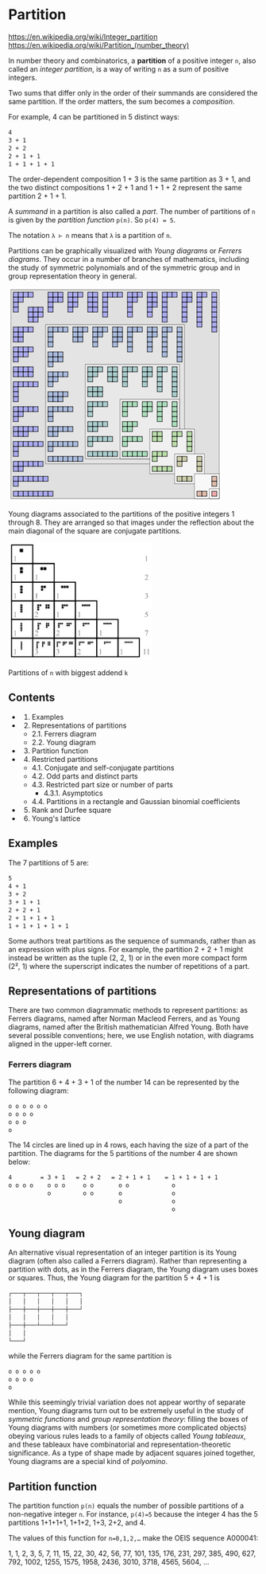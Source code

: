 # Partition

https://en.wikipedia.org/wiki/Integer_partition
https://en.wikipedia.org/wiki/Partition_(number_theory)

In number theory and combinatorics, a **partition** of a positive integer `n`, also called an *integer partition*, is a way of writing `n` as a sum of positive integers.

Two sums that differ only in the order of their summands are considered the same partition. If the order matters, the sum becomes a *composition*.

For example, 4 can be partitioned in 5 distinct ways:

```
4
3 + 1
2 + 2
2 + 1 + 1
1 + 1 + 1 + 1
```

The order-dependent composition 1 + 3 is the same partition as 3 + 1, and the two distinct compositions 1 + 2 + 1 and 1 + 1 + 2 represent the same partition 2 + 1 + 1.

A *summand* in a partition is also called a *part*. The number of partitions of `n` is given by the *partition function* `p(n)`. So `p(4) = 5`.

The notation `λ ⊢ n` means that `λ` is a partition of `n`.

Partitions can be graphically visualized with *Young diagrams* or *Ferrers diagrams*. They occur in a number of branches of mathematics, including the study of symmetric polynomials and of the symmetric group and in group representation theory in general.


![Young diagram](./ferrer-partitioning-diagrams.png)

Young diagrams associated to the partitions of the positive integers 1 through 8. They are arranged so that images under the reflection about the main diagonal of the square are conjugate partitions.


![Partitions](./partitions-of-n-with-biggest-addend-k.jpg)

Partitions of `n` with biggest addend `k`


## Contents

- 1. Examples
- 2. Representations of partitions
  - 2.1. Ferrers diagram
  - 2.2. Young diagram
- 3. Partition function
- 4. Restricted partitions
  - 4.1. Conjugate and self-conjugate partitions
  - 4.2. Odd parts and distinct parts
  - 4.3. Restricted part size or number of parts
    - 4.3.1. Asymptotics
  - 4.4. Partitions in a rectangle and Gaussian binomial coefficients
- 5. Rank and Durfee square
- 6. Young's lattice

## Examples

The 7 partitions of 5 are:

```
5
4 + 1
3 + 2
3 + 1 + 1
2 + 2 + 1
2 + 1 + 1 + 1
1 + 1 + 1 + 1 + 1
```

Some authors treat partitions as the sequence of summands, rather than as an expression with plus signs. For example, the partition 2 + 2 + 1 might instead be written as the tuple (2, 2, 1) or in the even more compact form (2², 1) where the superscript indicates the number of repetitions of a part.

## Representations of partitions

There are two common diagrammatic methods to represent partitions: as Ferrers diagrams, named after Norman Macleod Ferrers, and as Young diagrams, named after the British mathematician Alfred Young. Both have several possible conventions; here, we use English notation, with diagrams aligned in the upper-left corner.

### Ferrers diagram

The partition 6 + 4 + 3 + 1 of the number 14 can be represented by the following diagram:

```
o o o o o o
o o o o
o o o
o
```

The 14 circles are lined up in 4 rows, each having the size of a part of the partition. The diagrams for the 5 partitions of the number 4 are shown below:

```
4        = 3 + 1   = 2 + 2   = 2 + 1 + 1    = 1 + 1 + 1 + 1
o o o o    o o o     o o       o o            o
           o         o o       o              o
                               o              o
                                              o
```

## Young diagram

An alternative visual representation of an integer partition is its Young diagram (often also called a Ferrers diagram). Rather than representing a partition with dots, as in the Ferrers diagram, the Young diagram uses boxes or squares. Thus, the Young diagram for the partition 5 + 4 + 1 is

```
┌───┬───┬───┬───┬───┐
│   │   │   │   │   │
├───┼───┼───┼───┼───┘
│   │   │   │   │
├───┼───┴───┴───┘
│   │
└───┘
```

while the Ferrers diagram for the same partition is

```
o o o o o
o o o o
o
```

While this seemingly trivial variation does not appear worthy of separate mention, Young diagrams turn out to be extremely useful in the study of *symmetric functions* and *group representation theory*: filling the boxes of Young diagrams with numbers (or sometimes more complicated objects) obeying various rules leads to a family of objects called *Young tableaux*, and these tableaux have combinatorial and representation-theoretic significance. As a type of shape made by adjacent squares joined together, Young diagrams are a special kind of *polyomino*.

## Partition function

The partition function `p(n)` equals the number of possible partitions of a non-negative integer `n`. For instance, `p(4)=5` because the integer 4 has the 5 partitions 1+1+1+1, 1+1+2, 1+3, 2+2, and 4.

The values of this function for `n=0,1,2,…` make the OEIS sequence A000041:

1, 1, 2, 3, 5, 7, 11, 15, 22, 30, 42, 56, 77, 101, 135, 176, 231, 297, 385, 490, 627, 792, 1002, 1255, 1575, 1958, 2436, 3010, 3718, 4565, 5604, ...
